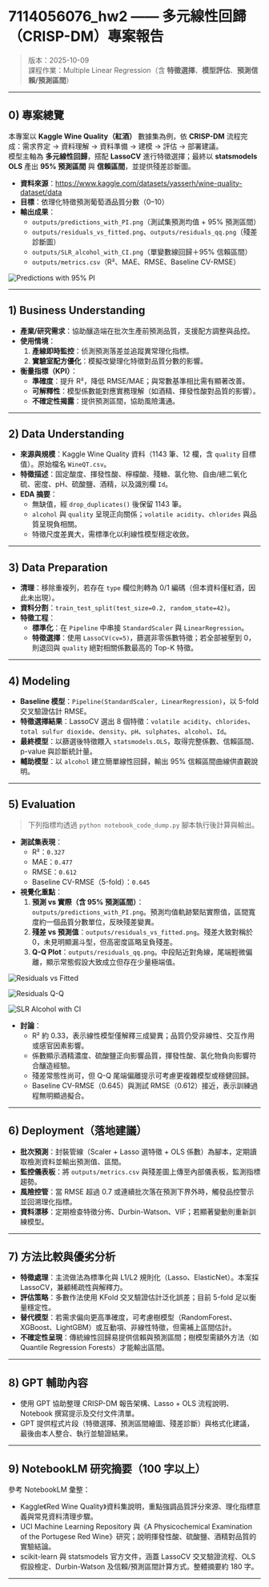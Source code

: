 # 7114056076_hw2 —— 多元線性回歸（CRISP-DM）專案報告
> 版本：2025-10-09  
> 課程作業：Multiple Linear Regression（含 **特徵選擇**、**模型評估**、**預測信賴/預測區間**）

---

## 0) 專案總覽
本專案以 **Kaggle Wine Quality（紅酒）** 數據集為例，依 **CRISP-DM** 流程完成：需求界定 → 資料理解 → 資料準備 → 建模 → 評估 → 部署建議。  
模型主軸為 **多元線性回歸**，搭配 **LassoCV** 進行特徵選擇；最終以 **statsmodels OLS** 產出 **95% 預測區間** 與 **信賴區間**，並提供殘差診斷圖。

- **資料來源**：https://www.kaggle.com/datasets/yasserh/wine-quality-dataset/data
- **目標**：依理化特徵預測葡萄酒品質分數（0–10）
- **輸出成果**：  
  - `outputs/predictions_with_PI.png`（測試集預測均值 + 95% 預測區間）  
  - `outputs/residuals_vs_fitted.png`、`outputs/residuals_qq.png`（殘差診斷圖）  
  - `outputs/SLR_alcohol_with_CI.png`（單變數線回歸＋95% 信賴區間）  
  - `outputs/metrics.csv`（R²、MAE、RMSE、Baseline CV-RMSE）

![Predictions with 95% PI](outputs/predictions_with_PI.png)

---

## 1) Business Understanding
- **產業/研究需求**：協助釀造端在批次生產前預測品質，支援配方調整與品控。
- **使用情境**：  
  1. **產線即時監控**：侦測預測落差並追蹤異常理化指標。  
  2. **實驗室配方優化**：模擬改變理化特徵對品質分數的影響。
- **衡量指標（KPI）**：  
  - **準確度**：提升 R²，降低 RMSE/MAE；與常數基準相比需有顯著改善。  
  - **可解釋性**：模型係數能對應實務理解（如酒精、揮發性酸對品質的影響）。  
  - **不確定性揭露**：提供預測區間，協助風險溝通。

---

## 2) Data Understanding
- **來源與規模**：Kaggle Wine Quality 資料（1143 筆、12 欄，含 `quality` 目標值）。原始檔名 `WineQT.csv`。  
- **特徵描述**：固定酸度、揮發性酸、檸檬酸、殘糖、氯化物、自由/總二氧化硫、密度、pH、硫酸鹽、酒精，以及識別欄 `Id`。  
- **EDA 摘要**：  
  - 無缺值，經 `drop_duplicates()` 後保留 1143 筆。  
  - `alcohol` 與 `quality` 呈現正向關係；`volatile acidity`、`chlorides` 與品質呈現負相關。  
  - 特徵尺度差異大，需標準化以利線性模型穩定收斂。

---

## 3) Data Preparation
- **清理**：移除重複列，若存在 `type` 欄位則轉為 0/1 編碼（但本資料僅紅酒，因此未出現）。  
- **資料分割**：`train_test_split(test_size=0.2, random_state=42)`。  
- **特徵工程**：  
  - **標準化**：在 `Pipeline` 中串接 `StandardScaler` 與 `LinearRegression`。  
  - **特徵選擇**：使用 `LassoCV(cv=5)`，篩選非零係數特徵；若全部被壓到 0，則退回與 `quality` 絕對相關係數最高的 Top-K 特徵。

---

## 4) Modeling
- **Baseline 模型**：`Pipeline(StandardScaler, LinearRegression)`，以 5-fold 交叉驗證估計 RMSE。  
- **特徵選擇結果**：LassoCV 選出 8 個特徵：`volatile acidity`、`chlorides`、`total sulfur dioxide`、`density`、`pH`、`sulphates`、`alcohol`、`Id`。  
- **最終模型**：以篩選後特徵餵入 `statsmodels.OLS`，取得完整係數、信賴區間、p-value 與診斷統計量。  
- **輔助模型**：以 `alcohol` 建立簡單線性回歸，輸出 95% 信賴區間曲線供直觀說明。

---

## 5) Evaluation
> 下列指標均透過 `python notebook_code_dump.py` 腳本執行後計算與輸出。

- **測試集表現**：  
  - R²：`0.327`  
  - MAE：`0.477`  
  - RMSE：`0.612`  
  - Baseline CV-RMSE（5-fold）：`0.645`
- **視覺化重點**：  
  1. **預測 vs 實際（含 95% 預測區間）**：`outputs/predictions_with_PI.png`。預測均值軌跡緊貼實際值，區間寬度約一個品質分數單位，反映殘差變異。  
  2. **殘差 vs 預測值**：`outputs/residuals_vs_fitted.png`。殘差大致對稱於 0，未見明顯漏斗型，但高密度區略呈負殘差。  
  3. **Q-Q Plot**：`outputs/residuals_qq.png`。中段貼近對角線，尾端輕微偏離，顯示常態假設大致成立但存在少量極端值。

![Residuals vs Fitted](outputs/residuals_vs_fitted.png)

![Residuals Q-Q](outputs/residuals_qq.png)

![SLR Alcohol with CI](outputs/SLR_alcohol_with_CI.png)
- **討論**：  
  - R² 約 0.33，表示線性模型僅解釋三成變異；品質仍受非線性、交互作用或感官因素影響。  
  - 係數顯示酒精濃度、硫酸鹽正向影響品質，揮發性酸、氯化物負向影響符合釀造經驗。  
  - 殘差常態性尚可，但 Q-Q 尾端偏離提示可考慮更複雜模型或穩健回歸。  
  - Baseline CV-RMSE（0.645）與測試 RMSE（0.612）接近，表示訓練過程無明顯過擬合。

---

## 6) Deployment（落地建議）
- **批次預測**：封裝管線（Scaler + Lasso 選特徵 + OLS 係數）為腳本，定期讀取檢測資料並輸出預測值、區間。  
- **監控儀表板**：將 `outputs/metrics.csv` 與殘差圖上傳至內部儀表板，監測指標趨勢。  
- **風險控管**：當 RMSE 超過 0.7 或連續批次落在預測下界外時，觸發品控警示並回溯理化指標。  
- **資料漂移**：定期檢查特徵分佈、Durbin-Watson、VIF；若顯著變動則重新訓練模型。

---

## 7) 方法比較與優劣分析
- **特徵處理**：主流做法為標準化與 L1/L2 規則化（Lasso、ElasticNet）。本案採 LassoCV，兼顧稀疏性與解釋力。  
- **評估策略**：多數作法使用 KFold 交叉驗證估計泛化誤差；目前 5-fold 足以衡量穩定性。  
- **替代模型**：若需求偏向更高準確度，可考慮樹模型（RandomForest、XGBoost、LightGBM）或互動項、非線性特徵，但需補上區間估計。  
- **不確定性呈現**：傳統線性回歸易提供信賴與預測區間；樹模型需額外方法（如 Quantile Regression Forests）才能輸出區間。

---

## 8) GPT 輔助內容
- 使用 GPT 協助整理 CRISP-DM 報告架構、Lasso + OLS 流程說明、Notebook 撰寫提示及交付文件清單。  
- GPT 提供程式片段（特徵選擇、預測區間繪圖、殘差診斷）與格式化建議，最後由本人整合、執行並驗證結果。

---

## 9) NotebookLM 研究摘要（100 字以上）
參考 NotebookLM 彙整：  
- Kaggle《Red Wine Quality》資料集說明，重點強調品質評分來源、理化指標意義與常見資料清理步驟。  
- UCI Machine Learning Repository 與《A Physicochemical Examination of the Portugese Red Wine》研究；說明揮發性酸、硫酸鹽、酒精對品質的實驗結論。  
- scikit-learn 與 statsmodels 官方文件，涵蓋 LassoCV 交叉驗證流程、OLS 假設檢定、Durbin-Watson 及信賴/預測區間計算方式。整體摘要約 180 字。

---
